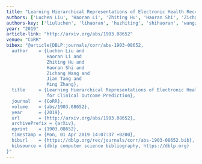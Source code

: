 ```yaml
---
title: "Learning Hierarchical Representations of Electronic Health Records for Clinical Outcome Prediction"
authors: ['Luchen Liu', 'Haoran Li', 'Zhiting Hu', 'Haoran Shi', 'Zichang Wang', 'Jian Tang', 'Ming Zhang 0004']
authors-key: ['liuluchen', 'lihaoran', 'huzhiting', 'shihaoran', 'wangzichang', 'tangjian', 'zhangming']
year: "2019"
article-link: "http://arxiv.org/abs/1903.08652"
venue: "CoRR"
bibex: "@article{DBLP:journals/corr/abs-1903-08652,
  author    = {Luchen Liu and
               Haoran Li and
               Zhiting Hu and
               Haoran Shi and
               Zichang Wang and
               Jian Tang and
               Ming Zhang},
  title     = {Learning Hierarchical Representations of Electronic Health Records
               for Clinical Outcome Prediction},
  journal   = {CoRR},
  volume    = {abs/1903.08652},
  year      = {2019},
  url       = {http://arxiv.org/abs/1903.08652},
  archivePrefix = {arXiv},
  eprint    = {1903.08652},
  timestamp = {Mon, 01 Apr 2019 14:07:37 +0200},
  biburl    = {https://dblp.org/rec/journals/corr/abs-1903-08652.bib},
  bibsource = {dblp computer science bibliography, https://dblp.org}
}"
---
```

